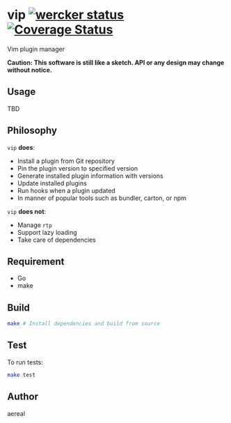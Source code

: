 # vip [![wercker status](https://app.wercker.com/status/e8df97161d75205b16e7e0656f3b1022/s "wercker status")](https://app.wercker.com/project/bykey/e8df97161d75205b16e7e0656f3b1022) [![Coverage Status](https://coveralls.io/repos/aereal/vip/badge.svg?branch=HEAD&service=github)](https://coveralls.io/github/aereal/vip?branch=HEAD)

Vim plugin manager

**Caution: This software is still like a sketch. API or any design may change without notice.**

## Usage

TBD

## Philosophy

`vip` **does**:

* Install a plugin from Git repository
* Pin the plugin version to specified version
* Generate installed plugin information with versions
* Update installed plugins
* Run hooks when a plugin updated
* In manner of popular tools such as bundler, carton, or npm

`vip` **does not**:

* Manage `rtp`
* Support lazy loading
* Take care of dependencies

## Requirement

* Go
* make

## Build

```sh
make # Install dependencies and build from source
```

## Test

To run tests:

```sh
make test
```

## Author

aereal
